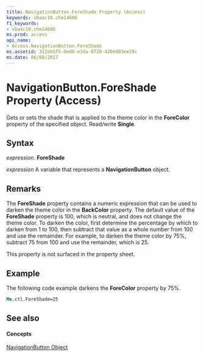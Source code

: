 ```yaml
---
title: NavigationButton.ForeShade Property (Access)
keywords: vbaac10.chm14606
f1_keywords:
- vbaac10.chm14606
ms.prod: access
api_name:
- Access.NavigationButton.ForeShade
ms.assetid: 312eb5f5-0ed8-e3da-0720-420ed03ee19c
ms.date: 06/08/2017
---
```



# NavigationButton.ForeShade Property (Access)

Gets or sets the shade that is applied to the theme color in the  **ForeColor** property of the specified object. Read/write **Single**.


## Syntax

 _expression_. **ForeShade**

 _expression_ A variable that represents a **NavigationButton** object.


## Remarks

The  **ForeShade** property contains a numeric expression that can be used to darken the theme color in the **BackColor** property. The default value of the **ForeShade** property is 100, which is neutral, and does not change the theme color. To darken the color, first determine the percentage by which to darken from 1 to 100, then subtract that value as a whole number from 100 and use the remainder. For example, to darken the theme color by 75%, subtract 75 from 100 and use the remainder, which is 25.

This property is not surfaced in the property sheet.


## Example

The following code example darkens the  **ForeColor** property by 75%.


```vb
Me.ctl.ForeShade=25
```


## See also


#### Concepts


[NavigationButton Object](navigationbutton-object-access.md)

